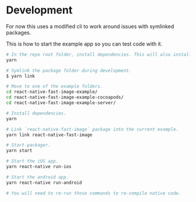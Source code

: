 # Development

For now this uses a modified cli to work around issues with symlinked packages.

This is how to start the example app so you can test code with it.

```bash
# In the repo root folder, install dependencies. This will also install SDWebImage submodules.
yarn

# Symlink the package folder during development.
$ yarn link

# Move to one of the example folders.
cd react-native-fast-image-example/
cd react-native-fast-image-example-cocoapods/
cd react-native-fast-image-example-server/

# Install dependencies.
yarn

# Link `react-native-fast-image` package into the current example.
yarn link react-native-fast-image

# Start packager.
yarn start

# Start the iOS app.
yarn react-native run-ios

# Start the android app.
yarn react-native run-android

# You will need to re-run those commands to re-compile native code.
```
